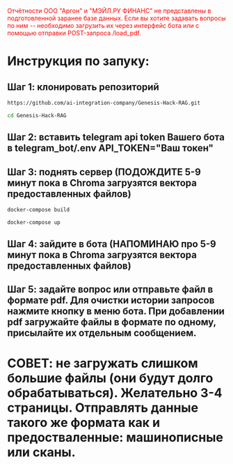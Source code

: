 <span style="color: red">Отчётности ООО "Аргон" и "МЭЙЛ.РУ ФИНАНС" не представлены в подготовленной заранее базе данных. Если вы хотите задавать вопросы по ним -- необходимо загрузить их через интерфейс бота или с помощью отправки POST-запроса /load_pdf.</span>
# Инструкция по запуку:
## Шаг 1: клонировать репозиторий 

```bash
https://github.com/ai-integration-company/Genesis-Hack-RAG.git
```
```bash
cd Genesis-Hack-RAG 
```
## Шаг 2: вставить telegram api token Вашего бота в telegram_bot/.env API_TOKEN="Ваш токен"
## Шаг 3: поднять сервер (ПОДОЖДИТЕ 5-9 минут пока в Chroma загрузятся вектора предоставленных файлов)
```bash
docker-compose build
```
```bash
docker-compose up
```
## Шаг 4: зайдите в бота (НАПОМИНАЮ про 5-9 минут пока в Chroma загрузятся вектора предоставленных файлов)

## Шаг 5: задайте вопрос или отправьте файл в формате pdf. Для очистки истории запросов нажмите кнопку в меню бота. При добавлении pdf загружайте файлы в формате по одному, присылайте их отдельным сообщением.

# СОВЕТ: не загружать слишком большие файлы (они будут долго обрабатываться). Желательно 3-4 страницы. Отправлять данные такого же формата как и предостваленные: машинописные или сканы.
